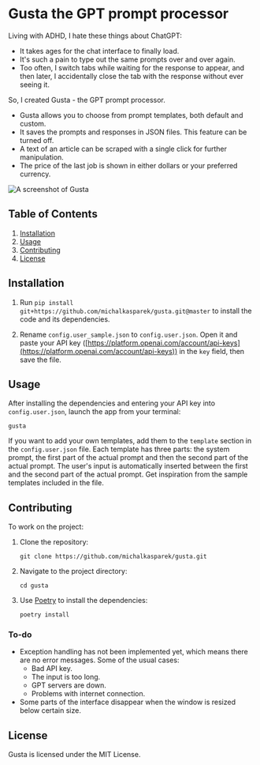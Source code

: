 # Gusta the GPT prompt processor

Living with ADHD, I hate these things about ChatGPT:

- It takes ages for the chat interface to finally load.
- It's such a pain to type out the same prompts over and over again.
- Too often, I switch tabs while waiting for the response to appear, and then later, I accidentally close the tab with the response without ever seeing it.

So, I created Gusta - the GPT prompt processor.

- Gusta allows you to choose from prompt templates, both default and custom.
- It saves the prompts and responses in JSON files. This feature can be turned off.
- A text of an article can be scraped with a single click for further manipulation.
- The price of the last job is shown in either dollars or your preferred currency.

![A screenshot of Gusta](gusta_screen.png)

## Table of Contents

1. [Installation](#installation)
2. [Usage](#usage)
3. [Contributing](#contributing)
4. [License](#license)

## Installation

1. Run `pip install git+https://github.com/michalkasparek/gusta.git@master` to install the code and its dependencies.

2. Rename `config.user_sample.json` to `config.user.json`. Open it and paste your API key ([https://platform.openai.com/account/api-keys](https://platform.openai.com/account/api-keys)) in the `key` field, then save the file.

## Usage

After installing the dependencies and entering your API key into `config.user.json`, launch the app from your terminal:

```
gusta
```

If you want to add your own templates, add them to the `template` section in the `config.user.json` file. Each template has three parts: the system prompt, the first part of the actual prompt and then the second part of the actual prompt. The user's input is automatically inserted between the first and the second part of the actual prompt. Get inspiration from the sample templates included in the file.

## Contributing

To work on the project:

1. Clone the repository:

   ```
   git clone https://github.com/michalkasparek/gusta.git
   ```

2. Navigate to the project directory:

   ```
   cd gusta
   ```

3. Use [Poetry](https://python-poetry.org/) to install the dependencies:

   ```
   poetry install
   ```

### To-do

- Exception handling has not been implemented yet, which means there are no error messages. Some of the usual cases:
   - Bad API key.
   - The input is too long.
   - GPT servers are down.
   - Problems with internet connection.
- Some parts of the interface disappear when the window is resized below certain size.

## License

Gusta is licensed under the MIT License.
